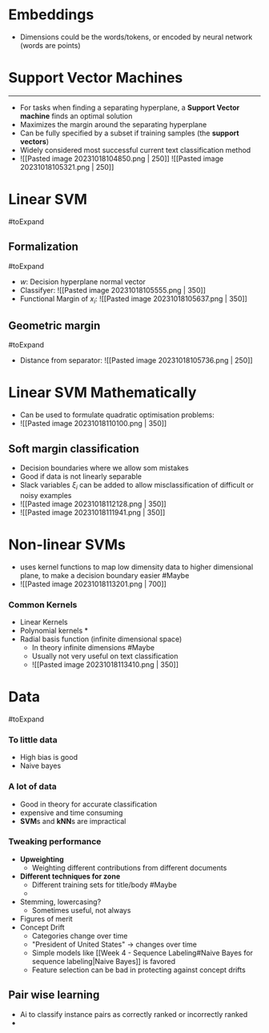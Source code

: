 
# Embeddings
* Dimensions could be the words/tokens,  or encoded by neural network (words are points)

# Support Vector Machines
---
* For tasks when finding a separating hyperplane, a **Support Vector machine** finds an optimal solution
* Maximizes the margin around the separating hyperplane
* Can be fully specified by a subset if training samples (the **support vectors**)
* Widely considered most successful current text classification method
* ![[Pasted image 20231018104850.png | 250]] ![[Pasted image 20231018105321.png | 250]]


# Linear SVM
#toExpand 
## Formalization
#toExpand 
* $w$: Decision hyperplane normal vector
* Classifyer: ![[Pasted image 20231018105555.png | 350]]
* Functional Margin of $x_i$: ![[Pasted image 20231018105637.png | 350]]


## Geometric margin
#toExpand 

* Distance from separator: ![[Pasted image 20231018105736.png | 250]]

# Linear SVM Mathematically
* Can be used to formulate quadratic optimisation problems:
* ![[Pasted image 20231018110100.png | 350]]


## Soft margin classification

* Decision boundaries where we allow som mistakes
* Good if data is not linearly separable
* Slack variables $ξ_i$ can be added to allow misclassification of difficult or noisy examples
* ![[Pasted image 20231018112128.png | 350]]
* ![[Pasted image 20231018111941.png | 350]]



# Non-linear SVMs

* uses kernel functions to map low dimensity data to higher dimensional plane, to make a decision boundary easier #Maybe 
* ![[Pasted image 20231018113201.png | 700]]

### Common Kernels
* Linear Kernels
* Polynomial kernels
	* 
* Radial basis function (infinite dimensional space)
	* In theory infinite dimensions #Maybe 
	* Usually not very useful on text classification
	* ![[Pasted image 20231018113410.png | 350]]



# Data
#toExpand 

### To little data
* High bias is good
* Naive bayes

### A lot of data
* Good in theory for accurate classification
* expensive and time consuming
* **SVM**s and **kNN**s are impractical 


### Tweaking performance
* **Upweighting**
	* Weighting different contributions from different documents
* **Different techniques for zone**
	* Different training sets for title/body #Maybe 
	* 
* Stemming, lowercasing?
	* Sometimes useful, not always
* Figures of merit
* Concept Drift
	* Categories change over time
	* "President of United States" -> changes over time
	* Simple models like [[Week 4 - Sequence Labeling#Naive Bayes for sequence labeling|Naive Bayes]] is favored
	* Feature selection can be bad in protecting against concept drifts 


## Pair wise learning
* Ai to classify instance pairs as correctly ranked or incorrectly ranked
* 